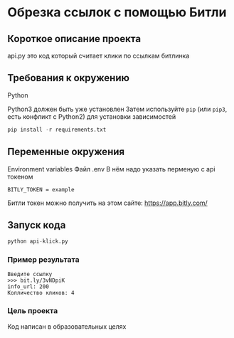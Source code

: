 # Обрезка ссылок с помощью Битли

## Короткое описание проекта
api.py это код который считает клики по ссылкам битлинка

## Требования к окружению
Python

Python3 должен быть уже установлен 
Затем используйте `pip` (или `pip3`, есть конфликт с Python2) для установки зависимостей
```python
pip install -r requirements.txt
```

## Переменные окружения
Environment variables
Файл .env
В нём надо указать перменую с api токеном
```
BITLY_TOKEN = example
```

Битли токен можно получить на этом сайте: https://app.bitly.com/

## Запуск кода
```python
python api-klick.py
```

### Пример результата
```
Введите ссылку 
>>> bit.ly/3vNDpiK
info_url: 200
Колличество кликов: 4
```





### Цель проекта

Код написан в образовательных целях




